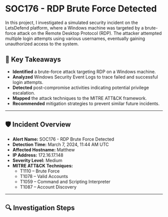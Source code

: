 # SOC176 - RDP Brute Force Detected

In this project, I investigated a simulated security incident on the LetsDefend platform, where a Windows machine was targeted by a brute-force attack on the Remote Desktop Protocol (RDP). The attacker attempted multiple login attempts using various usernames, eventually gaining unauthorized access to the system.

## 🧠 Key Takeaways

- **Identified** a brute-force attack targeting RDP on a Windows machine.
- **Analyzed** Windows Security Event Logs to trace failed and successful login attempts.
- **Detected** post-compromise activities indicating potential privilege escalation.
- **Mapped** the attack techniques to the MITRE ATT&CK framework.
- **Recommended** mitigation strategies to prevent similar future incidents.

---

## 🛡️ Incident Overview

- **Alert Name:** SOC176 - RDP Brute Force Detected
- **Detection Time:** March 7, 2024, 11:44 AM UTC
- **Affected Hostname:** Matthew
- **IP Address:** 172.16.17.148
- **Severity Level:** Medium
- **MITRE ATT&CK Techniques:**
  - T1110 – Brute Force
  - T1078 – Valid Accounts
  - T1059 – Command and Scripting Interpreter
  - T1087 – Account Discovery

---

## 🔍 Investigation Steps

###

